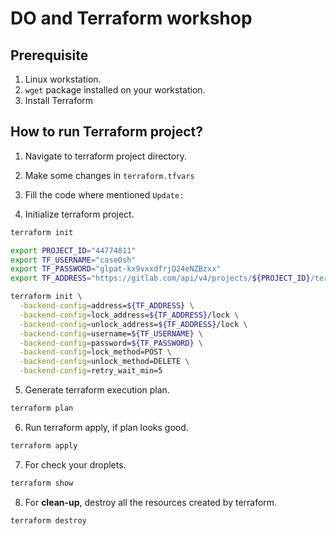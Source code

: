 # DO and Terraform workshop 

## Prerequisite
1. Linux workstation.
2. `wget` package installed on your workstation.
3. Install Terraform 
## How to run Terraform project?

1. Navigate to terraform project directory.

2. Make some changes in `terraform.tfvars`

3. Fill the code where mentioned `Update:`

4. Initialize terraform project.
```bash
terraform init
```
```bash
export PROJECT_ID="44774811"
export TF_USERNAME="case0sh"
export TF_PASSWORD="glpat-kx9vxxdfrjQ24eNZBzxx"
export TF_ADDRESS="https://gitlab.com/api/v4/projects/${PROJECT_ID}/terraform/state/tf_state"

terraform init \
  -backend-config=address=${TF_ADDRESS} \
  -backend-config=lock_address=${TF_ADDRESS}/lock \
  -backend-config=unlock_address=${TF_ADDRESS}/lock \
  -backend-config=username=${TF_USERNAME} \
  -backend-config=password=${TF_PASSWORD} \
  -backend-config=lock_method=POST \
  -backend-config=unlock_method=DELETE \
  -backend-config=retry_wait_min=5
```
5. Generate terraform execution plan.
```bash
terraform plan
```

6. Run terraform apply, if plan looks good.
```bash
terraform apply
```

7. For check your droplets.
```bash
terraform show
```

8. For **clean-up**, destroy all the resources created by terraform.
```bash
terraform destroy
```
